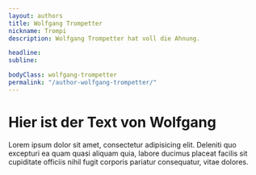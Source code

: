 ```yaml
---
layout: authors
title: Wolfgang Trompetter
nickname: Trompi
description: Wolfgang Trompetter hat voll die Ahnung.

headline:
subline:

bodyClass: wolfgang-trompetter
permalink: "/author-wolfgang-trompetter/"
---
```


# Hier ist der Text von Wolfgang

Lorem ipsum dolor sit amet, consectetur adipisicing elit. Deleniti quo excepturi ea quam quasi aliquam quia, labore ducimus placeat facilis sit cupiditate officiis nihil fugit corporis pariatur consequatur, vitae dolores.

